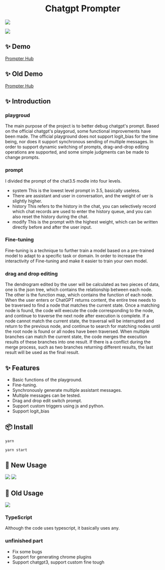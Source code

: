 

<h1 align="center">Chatgpt Prompter</h1>



[![](https://prompterhub.oss-us-east-1.aliyuncs.com/Blank%208%20Grids%20Collage.png)](https://dev.prompterhub.com)

[![](https://prompterhub.oss-us-east-1.aliyuncs.com/Screenshot%202023-04-25%20at%203.30.23%20PM.png)](https://dev.prompterhub.com)

## ✨ Demo
<p >
  <a href="https://dev.prompterhub.com">
   Prompter Hub
  </a>
</p>

## ✨ Old Demo
<p >
  <a href="https://test.prompterhub.com">
   Prompter Hub
  </a>
</p>

## ✨ Introduction


### playgroud
The main purpose of the project is to better debug chatgpt's prompt. Based on the official chatgpt's playgorud, some functional improvements have been made. The official playground does not support logit_bias for the time being, nor does it support synchronous sending of multiple messages.
In order to support dynamic switching of prompts, drag-and-drop editing operations are supported, and some simple judgments can be made to change prompts.

### prompt
I divided the prompt of the chat3.5 modle into four levels.

- system This is the lowest level prompt in 3.5, basically useless.
- There are assistant and user in conversation, and the weight of uer is slightly higher.
- history This refers to the history in the chat, you can selectively record which chat records are used to enter the history queue, and you can also reset the history during the chat.
- modify This is the prompt with the highest weight, which can be written directly before and after the user input.

### Fine-tuning
Fine-tuning is a technique to further train a model based on a pre-trained model to adapt to a specific task or domain. In order to increase the interactivity of Fine-tuning and make it easier to train your own model.

### drag and drop editing

The dendrogram edited by the user will be calculated as two pieces of data, one is the json tree, which contains the relationship between each node. The other is the function map, which contains the function of each node.
When the user enters or ChatGPT returns content, the entire tree needs to be traversed to find a node that matches the current state. Once a matching node is found, the code will execute the code corresponding to the node, and continue to traverse the next node after execution is complete. If a node cannot match the current state, the traversal will be interrupted and return to the previous node, and continue to search for matching nodes until the root node is found or all nodes have been traversed.
When multiple branches can match the current state, the code merges the execution results of these branches into one result. If there is a conflict during the merge process, such as two branches returning different results, the last result will be used as the final result.

## ✨ Features

-  Basic functions of the playground.
-  Fine-tuning.
-  Synchronously generate multiple assistant messages.
-  Multiple messages can be tested.
-  Drag and drop edit switch prompt.
-  Support custom triggers using js and python.
-  Support logit_bias

## 📦 Install

```bash
yarn
```

```bash
yarn start
```
## 🔨 New Usage
[![](https://prompterhub.oss-us-east-1.aliyuncs.com/Screen-Recording-2023-06-29-at-9.52.59-PM.gif)](https://dev.prompterhub.com)
[![](https://prompterhub.oss-us-east-1.aliyuncs.com/Screen-Recording-2023-06-29-at-9.54.48-PM.gif)](https://dev.prompterhub.com)

## 🔨 Old Usage
[![](https://prompterhub.oss-us-east-1.aliyuncs.com/Screen%20Recording%202023-04-25%20at%203.50.35%20PM.gif)](https://test.prompterhub.com)

### TypeScript

Although the code uses typescript, it basically uses any.

### unfinished part

- Fix some bugs
- Support for generating chrome plugins
- Support chatgpt3, support custom fine tough